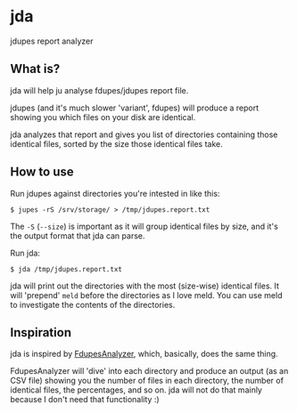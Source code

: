 # jda

jdupes report analyzer

## What is?

jda will help ju analyse fdupes/jdupes report file. 

jdupes (and it's much slower 'variant', fdupes) will produce a report showing you which files on your disk are identical. 

jda analyzes that report and gives you list of directories containing those identical files, sorted by the size those identical files take. 

## How to use

Run jdupes against directories you're intested in like this:

```console
$ jupes -rS /srv/storage/ > /tmp/jdupes.report.txt
```

The `-S` (`--size`) is important as it will group identical files by size, and it's the output format that jda can parse. 

Run jda:

```console
$ jda /tmp/jdupes.report.txt
```

jda will print out the directories with the most (size-wise) identical files. It will 'prepend' `meld` before the directories as I love meld. You can use meld to investigate the contents of the directories.

## Inspiration

jda is inspired by [FdupesAnalyzer](https://github.com/codecliff/FdupesAnalyzer), which, basically, does the same thing. 

FdupesAnalyzer will 'dive' into each directory and produce an output (as an CSV file) showing you the number of files in each directory, the number of identical files, the percentages, and so on. 
jda will not do that mainly because I don't need that functionality :) 

